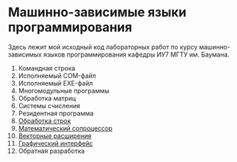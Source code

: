 # Машинно-зависимые языки программирования

Здесь лежит мой исходный код лабораторных работ по курсу машинно-зависимых языков программирования кафедры ИУ7 МГТУ им. Баумана.

 1. Командная строка
 2. Исполняемый COM-файл
 3. Исполняемый EXE-файл
 4. Многомодульные программы
 5. Обработка матриц
 6. Системы счисления
 7. Резидентная программа
 8. [Обработка строк](lab-08)
 9. [Математический сопроцессор](lab-09)
10. [Векторные расширения](lab-10)
11. [Графический интерфейс](lab-11)
12. Обратная разработка
